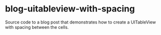 # blog-uitableview-with-spacing

Source code to a blog post that demonstrates how to create a UITableView with spacing between the cells.
